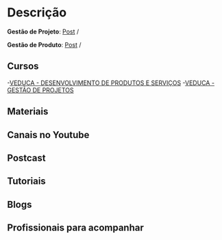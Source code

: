 # Descrição

__Gestão de Projeto__:  [Post](https://artia.com/blog/gestao-de-projetos-o-que-e-para-que-serve/)  /

__Gestão de Produto__:   [Post](https://inovacaosebraeminas.com.br/o-que-e-gestao-de-produtos/) /

## Cursos

-[VEDUCA - DESENVOLVIMENTO DE PRODUTOS E SERVIÇOS](https://play.veduca.org/curso-online-desenvolvimento-produtos-servicos)
-[VEDUCA - GESTÃO DE PROJETOS](https://play.veduca.org/curso-online-gestao-projetos)

## Materiais
## Canais no Youtube
## Postcast
## Tutoriais
## Blogs
## Profissionais para acompanhar
